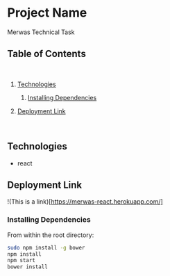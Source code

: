 # Project Name

Merwas Technical Task
​

## Table of Contents

​

1. [Technologies](#technologies)

   1. [Installing Dependencies](#installing-dependencies)

2. [Deployment Link](#deployment)

   ​

## Technologies

- react

## Deployment Link

!(This is a link)[https://merwas-react.herokuapp.com/]
​

### Installing Dependencies

From within the root directory:

```sh
sudo npm install -g bower
npm install
npm start
bower install
```
